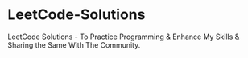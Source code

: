 # LeetCode-Solutions
LeetCode Solutions - To Practice Programming &amp; Enhance My Skills &amp; Sharing the Same With The Community.
